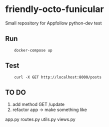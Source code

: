 # friendly-octo-funicular
Small repository for Appfollow python-dev test

## Run
```
    docker-compose up
```
## Test
```
    curl -X GET http://localhost:8000/posts
```
## 

## TO DO
1. add method GET /update
2. refactor app -> make something like

app.py
routes.py
utils.py
views.py

